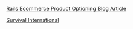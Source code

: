 [Rails Ecommerce Product Optioning Blog Article](http://blog.endpoint.com/2009/12/rails-ecommerce-product-optioning-in.html "Rails Ecommerce Product Optioning Blog Article")

[Survival International](http://shop.survivalinternational.org/ "Shop Survival International Store")
